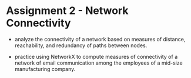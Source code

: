 # Assignment 2 - Network Connectivity

- analyze the connectivity of a network based on measures of distance, reachability, and redundancy of paths between nodes.

- practice using NetworkX to compute measures of connectivity of a network of email communication among the employees of a mid-size manufacturing company.
